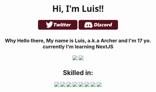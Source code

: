 <h1 align='center' style="font-family:'Segoe UI', Tahoma, Geneva, Verdana, sans-serif; font-weight: 700;">Hi, I'm Luis!!</h1>
<p align='center'>
    <a href="https://twitter.com/l_ramoss14"><img src="imagens/twitter.png" style="border-radius:5px;" width="130" alt="Twitter"></a>
    <a href="https://pastebin.com/Y0BbhPct"><img src="imagens/discord.png" style="border-radius:5px;" width="130" alt="Twitter"></a>
</p>
<h3 align='center'>Why Hello there, My name is Luis, a.k.a Archer and I'm 17 yo. currently I'm learning NextJS</h3>
<span>
    <p align="center">  
        <img align="center" src="https://github-readme-stats.vercel.app/api/top-langs/?username=LuisRamosOfficial&layout=compact&title_color=fffcfc&bg_color=181617&text_color=dcd2d2"/>
        <img align="center" width="420px" src="https://github-readme-stats.vercel.app/api?username=LuisRamosOfficial&show_icons=true&theme=radical"/>
    </p>
</span>
<h2 align='center'>Skilled in: </h2>
    
<p align='center'>
    <img src="https://img.icons8.com/fluency/48/000000/python.png"/>
    <img src="https://img.icons8.com/color/48/000000/javascript--v2.png"/>
    <img src="https://img.icons8.com/color/48/000000/c-sharp-logo.png"/>
    <img src="https://icon-icons.com/downloadimage.php?id=132160&root=2148/PNG/48/&file=nextjs_icon_132160.png"/>
    <img src="https://img.icons8.com/external-tal-revivo-color-tal-revivo/48/000000/external-react-a-javascript-library-for-building-user-interfaces-logo-color-tal-revivo.png"/>
    <img src="https://img.icons8.com/color/48/000000/sass-avatar.png"/>
    <img src="https://img.icons8.com/color/48/000000/redux.png"/>
    <img src="https://img.icons8.com/color/48/000000/typescript.png"/>
</p>
